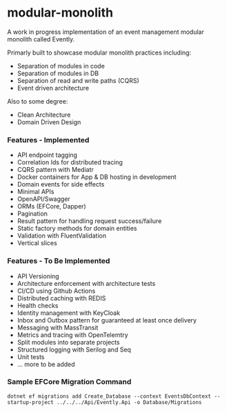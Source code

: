 # modular-monolith

A work in progress implementation of an event management modular monolith called Evently.

Primarly built to showcase modular monolith practices including:

- Separation of modules in code
- Separation of modules in DB
- Separation of read and write paths (CQRS)
- Event driven architecture

Also to some degree:

- Clean Architecture
- Domain Driven Design


### Features - Implemented

- API endpoint tagging
- Correlation Ids for distributed tracing
- CQRS pattern with Mediatr
- Docker containers for App & DB hosting in development
- Domain events for side effects
- Minimal APIs
- OpenAPI/Swagger
- ORMs (EFCore, Dapper)
- Pagination
- Result pattern for handling request success/failure
- Static factory methods for domain entities
- Validation with FluentValidation
- Vertical slices


### Features - To Be Implemented

- API Versioning
- Architecture enforcement with architecture tests
- CI/CD using Github Actions
- Distributed caching with REDIS
- Health checks
- Identity management with KeyCloak
- Inbox and Outbox pattern for guaranteed at least once delivery
- Messaging with MassTransit
- Metrics and tracing with OpenTelemtry
- Split modules into separate projects
- Structured logging with Serilog and Seq
- Unit tests
- ... more to be added


### Sample EFCore Migration Command

```dotnet ef migrations add Create_Database --context EventsDbContext --startup-project ../../../Api/Evently.Api -o Database/Migrations```


